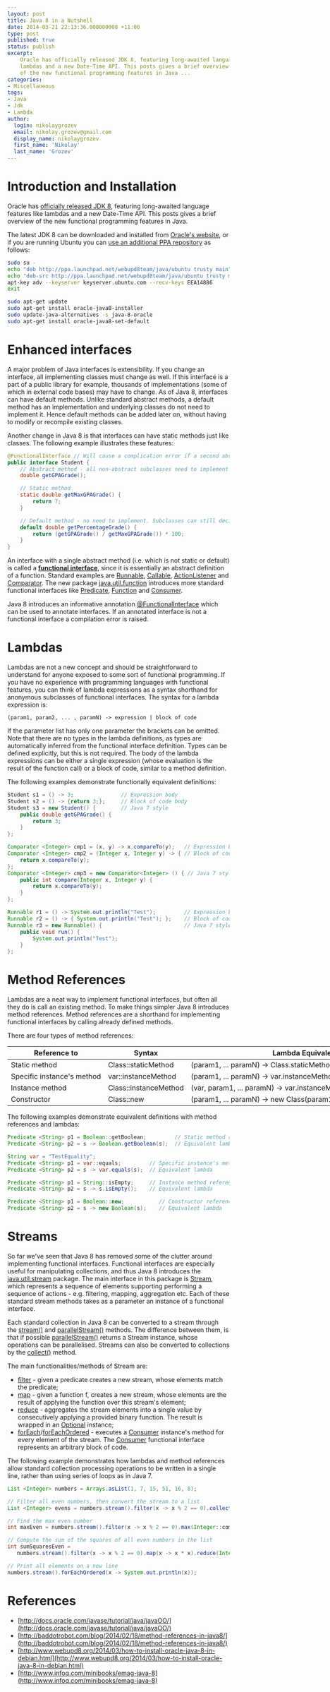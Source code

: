 ```yaml
---
layout: post
title: Java 8 in a Nutshell
date: 2014-03-21 22:13:36.000000000 +11:00
type: post
published: true
status: publish
excerpt: 
    Oracle has officially released JDK 8, featuring long-awaited language features like 
    lambdas and a new Date-Time API. This posts gives a brief overview 
    of the new functional programming features in Java ...
categories:
- Miscellaneous
tags:
- Java
- Jdk
- Lambda
author:
  login: nikolaygrozev
  email: nikolay.grozev@gmail.com
  display_name: nikolaygrozev
  first_name: 'Nikolay'
  last_name: 'Grozev'
---
```


# Introduction and Installation

Oracle has [officially released JDK 8](https://blogs.oracle.com/thejavatutorials/entry/jdk_8_is_released), 
featuring long-awaited language features like lambdas and a new Date-Time API. This posts gives a brief overview 
of the new functional programming features in Java.

The latest JDK 8 can be downloaded and installed from 
[Oracle's website](http://www.oracle.com/technetwork/java/javase/downloads/index.html), or if you are running 
Ubuntu you can [use an additional PPA repository](http://www.webupd8.org/2014/03/how-to-install-oracle-java-8-in-debian.html) as follows:

```bash
sudo su -
echo "deb http://ppa.launchpad.net/webupd8team/java/ubuntu trusty main" | tee /etc/apt/sources.list.d/webupd8team-java.list
echo "deb-src http://ppa.launchpad.net/webupd8team/java/ubuntu trusty main" | tee -a /etc/apt/sources.list.d/webupd8team-java.list
apt-key adv --keyserver keyserver.ubuntu.com --recv-keys EEA14886
exit

sudo apt-get update
sudo apt-get install oracle-java8-installer
sudo update-java-alternatives -s java-8-oracle
sudo apt-get install oracle-java8-set-default
```

# Enhanced interfaces

A major problem of Java interfaces is extensibility. If you change an interface, all implementing 
classes must change as well. If this interface is a part of a public library for example, thousands of 
implementations (some of which in external code bases) may have to change. As of Java 8, interfaces can have 
default methods. Unlike standard abstract methods, a default method has an implementation and underlying classes 
do not need to implement it. Hence default methods can be added later on, without having to modify or recompile existing classes.

Another change in Java 8 is that interfaces can have static methods just like classes. 
The following example illustrates these features:

```java
@FunctionalInterface // Will cause a complication error if a second abstract method is added
public interface Student {
    // Abstract method - all non-abstract subclasses need to implement it
    double getGPAGrade();

    // Static method
    static double getMaxGPAGrade() {
        return 7;
    }

    // Default method - no need to implement. Subclasses can still decide to override it.
    default double getPercentageGrade() {
        return (getGPAGrade() / getMaxGPAGrade()) * 100;
    }
}
```

An interface with a single abstract method (i.e. which is not static or default) is called a <u>**functional interface**</u>, 
since it is essentially an abstract definition of a function. Standard examples are 
[Runnable](http://download.java.net/jdk8/docs/api/java/lang/Runnable.html), 
[Callable](http://download.java.net/lambda/b78/docs/api/java/util/concurrent/Callable.html), 
[ActionListener](http://download.java.net/jdk8/docs/api/java/awt/event/ActionListener.html) and 
[Comparator](http://download.java.net/jdk8/docs/api/java/util/Comparator.html). 
The new package [java.util.function](http://download.java.net/jdk8/docs/api/java/util/function/package-summary.html) 
introduces more standard functional interfaces like 
[Predicate](http://download.java.net/jdk8/docs/api/java/util/function/Predicate.html), 
[Function](http://download.java.net/jdk8/docs/api/java/util/function/Function.html) and 
[Consumer](http://download.java.net/jdk8/docs/api/java/util/function/Consumer.html).

Java 8 introduces an informative annotation 
[@FunctionalInterface](http://download.java.net/jdk8/docs/api/java/lang/FunctionalInterface.html) 
which can be used to annotate interfaces. If an annotated interface is not a functional interface a 
compilation error is raised.


# Lambdas

Lambdas are not a new concept and should be straightforward to understand for anyone exposed to some sort of 
functional programming. If you have no experience with programming languages with functional features, you can 
think of lambda expressions as a syntax shorthand for anonymous subclasses of functional interfaces. 
The syntax for a lambda expression is:

```
(param1, param2, ... , paramN) -> expression | block of code 
```

If the parameter list has only one parameter the brackets can be omitted. Note that there are no types in the 
lambda definitions, as types are automatically inferred from the functional interface definition. Types can be 
defined explicitly, but this is not required. The body of the lambda expressions can be either a single expression 
(whose evaluation is the result of the function call) or a block of code, similar to a method definition.

The following examples demonstrate functionally equivalent definitions:

```java
Student s1 = () -> 3;               // Expression body
Student s2 = () -> {return 3;};     // Block of code body
Student s3 = new Student() {        // Java 7 style
    public double getGPAGrade() {
        return 3;
    }
};
```

```java
Comparator <Integer> cmp1 = (x, y) -> x.compareTo(y);   // Expression body. Types NOT specified
Comparator <Integer> cmp2 = (Integer x, Integer y) -> { // Block of code body. Types specified
    return x.compareTo(y);
};
Comparator <Integer> cmp3 = new Comparator<Integer> () { // Java 7 style
    public int compare(Integer x, Integer y) {
        return x.compareTo(y);
    }
};
```

```java
Runnable r1 = () -> System.out.println("Test");         // Expression body
Runnable r2 = () -> { System.out.println("Test"); };    // Block of code body
Runnable r3 = new Runnable() {                          // Java 7 style
    public void run() {
        System.out.println("Test");
    }
};
```


# Method References

Lambdas are a neat way to implement functional interfaces, but often all they do is call an existing method. 
To make things simpler Java 8 introduces method references. Method references are a shorthand for implementing 
functional interfaces by calling already defined methods.

There are four types of method references:

<table style="width:60em;">
    <thead>
        <tr>
            <th>Reference to</th>
            <th>Syntax</th>
            <th>Lambda Equivalent</th>
        </tr>
    </thead>
    <tbody>
        <tr>
            <td>Static method</td>
            <td>Class::staticMethod</td>
            <td>(param1, ... paramN) -> Class.staticMethod(param1, ... paramN)</td>
        </tr>
        <tr>
            <td>Specific instance's method</td>
            <td>var::instanceMethod</td>
            <td>(param1, ... paramN) -> var.instanceMethod(param1, ... paramN)</td>
        </tr>
        <tr>
            <td>Instance method</td>
            <td>Class::instanceMethod</td>
            <td>(var, param1, ... paramN) -> var.instanceMethod(param1, ... paramN)</td>
        </tr>
        <tr>
            <td>Constructor</td>
            <td>Class::new</td>
            <td>(param1, ... paramN) -> new Class(param1, ... paramN)</td>
        </tr>
    </tbody>
</table>

The following examples demonstrate equivalent definitions with method references and lambdas:


```java
Predicate <String> p1 = Boolean::getBoolean;         // Static method reference
Predicate <String> p2 = s -> Boolean.getBoolean(s);  // Equivalent lambda
```

```java
String var = "TestEquality";
Predicate <String> p1 = var::equals;         // Specific instance's method reference
Predicate <String> p2 = s -> var.equals(s);  // Equivalent lambda
```

```java
Predicate <String> p1 = String::isEmpty;     // Instance method reference
Predicate <String> p2 = s -> s.isEmpty();    // Equivalent lambda
```

```java
Predicate <String> p1 = Boolean::new;           // Constructor reference
Predicate <String> p2 = s -> new Boolean(s);    // Equivalent lambda
```

# Streams

So far we've seen that Java 8 has removed some of the clutter around implementing functional interfaces. 
Functional interfaces are especially useful for manipulating collections, and thus Java 8 introduces the 
[java.util.stream](http://download.java.net/jdk8/docs/api/java/util/stream/package-summary.html) package. 
The main interface in this package is [Stream](http://download.java.net/jdk8/docs/api/java/util/stream/Stream.html), 
which represents a sequence of elements supporting performing a sequence of actions - e.g. filtering, mapping, aggregation etc. 
Each of these standard stream methods takes as a parameter an instance of a functional interface.

Each standard collection in Java 8 can be converted to a stream through the <u>stream()</u> and <u>parallelStream()</u> methods. 
The difference between them, is that if possible <u>parallelStream()</u> returns a Stream instance, whose operations 
can be parallelised. Streams can also be converted to collections by the <u>collect()</u> method.

The main functionalities/methods of Stream are:

*   <u>filter</u> - given a predicate creates a new stream, whose elements match the predicate;
*   <u>map</u> - given a function f, creates a new stream, whose elements are the result of applying the function over this stream's element;
*   <u>reduce</u> - aggregates the stream elements into a single value by consecutively applying a provided binary function. 
The result is wrapped in an [Optional](http://download.java.net/jdk8/docs/api/java/util/Optional.html) instance;
*   <u>forEach</u>/<u>forEachOrdered</u> - executes a [Consumer](http://download.java.net/jdk8/docs/api/java/util/function/Consumer.html) 
instance's method for every element of the stream. The [Consumer](http://download.java.net/jdk8/docs/api/java/util/function/Consumer.html) 
functional interface represents an arbitrary block of code.

The following example demonstrates how lambdas and method references allow standard collection processing 
operations to be written in a single line, rather than using series of loops as in Java 7.


```java
List <Integer> numbers = Arrays.asList(1, 7, 15, 51, 16, 8);

// Filter all even numbers, then convert the stream to a list
List <Integer> evens = numbers.stream().filter(x -> x % 2 == 0).collect(Collectors.toList());

// Find the max even number
int maxEven = numbers.stream().filter(x -> x % 2 == 0).max(Integer::compare).get();

// Compute the sum of the squares of all even numbers in the list
int sumSquaresEven =
   numbers.stream().filter(x -> x % 2 == 0).map(x -> x * x).reduce(Integer::sum).get();

// Print all elements on a new line
numbers.stream().forEachOrdered(x -> System.out.println(x));
```

# References

*   [http://docs.oracle.com/javase/tutorial/java/javaOO/](http://docs.oracle.com/javase/tutorial/java/javaOO/)
*   [http://baddotrobot.com/blog/2014/02/18/method-references-in-java8/](http://baddotrobot.com/blog/2014/02/18/method-references-in-java8/)
*   [http://www.webupd8.org/2014/03/how-to-install-oracle-java-8-in-debian.html](http://www.webupd8.org/2014/03/how-to-install-oracle-java-8-in-debian.html)
*   [http://www.infoq.com/minibooks/emag-java-8](http://www.infoq.com/minibooks/emag-java-8)
